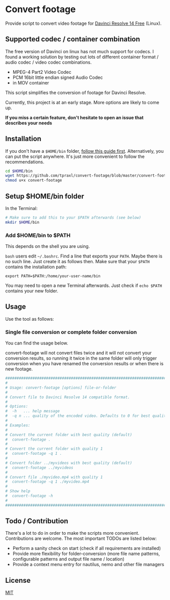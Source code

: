 # Convert footage

[davinci]: https://www.blackmagicdesign.com/products/davinciresolve
[mit]: http://opensource.org/licenses/MIT
[script]: https://github.com/tpraxl/convert-footage/blob/master/convert-footage

Provide script to convert video footage for [Davinci Resolve 14 Free][davinci] (Linux).

## Supported codec / container combination

The free version of Davinci on linux has not much support for codecs. I found a working solution by testing out lots of different container
format / audio codec / video codec combinations.

* MPEG-4 Part2 Video Codec
* PCM 16bit little endian signed Audio Codec
* in MOV container

This script simplifies the conversion of footage for Davinci Resolve.

Currently, this project is at an early stage. More options are likely to come up.

**If you miss a certain feature, don't hesitate to open an issue that describes your needs**

## Installation

If you don't have a `$HOME/bin` folder, <a href="#setup-home-bin-folder">follow this guide first</a>.
Alternatively, you can put the script anywhere. It's just more convenient to follow the recommendations.

```bash
cd $HOME/bin
wget https://github.com/tpraxl/convert-footage/blob/master/convert-footage
chmod u+x convert-footage
```

<a id="setup-home-bin-folder"></a>
## Setup $HOME/bin folder

In the Terminal:

```bash
# Make sure to add this to your $PATH afterwards (see below)
mkdir $HOME/bin
```

### Add $HOME/bin to $PATH

This depends on the shell you are using.

`bash` users edit `~/.bashrc`. Find a line that exports your `PATH`. Maybe there is no such line. Just create it as follows then. Make sure that your `$PATH` contains the installation path:

```
export PATH=$PATH:/home/your-user-name/bin
```

You may need to open a new Terminal afterwards. Just check if `echo $PATH` contains your new folder.

## Usage

Use the tool as follows:

### Single file conversion or complete folder conversion

You can find the usage below.

convert-footage will not convert files twice and it will not convert your conversion results, so running it twice in the same folder will only trigger conversion when you have renamed the conversion results or when there is new footage.

```bash
############################################################################
#
# Usage: convert-footage [options] file-or-folder
#
# Convert file to Davinci Resolve 14 compatible format.
#
# Options:
#  -h   ... help message
#  -q n ... quality of the encoded video. Defaults to 0 for best quality.
#
# Examples:
#
# Convert the current folder with best quality (default)
#  convert-footage .
#
# Convert the current folder with quality 1
#  convert-footage -q 1 .
#
# Convert folder ../myvideos with best quality (default)
#  convert-footage ../myvideos
#
# Convert file ./myvideo.mp4 with quality 1
#  convert-footage -q 1 ./myvideo.mp4
#
# Show help
#  convert-footage -h
#
############################################################################
```

## Todo / Contribution

There's a lot to do in order to make the scripts more convenient. Contributions are welcome. The most important TODOs are listed below:

* Perform a sanity check on start (check if all requirements are installed)
* Provide more flexibility for folder-conversion (more file name patterns, configurable patterns and output file name / location)
* Provide a context menu entry for nautilus, nemo and other file managers

## License

[MIT][mit]
